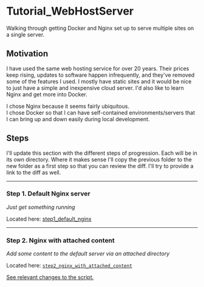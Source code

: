 # Tutorial_WebHostServer
Walking through getting Docker and Nginx set up to serve multiple sites on a single server.

## Motivation
I have used the same web hosting service for over 20 years. Their prices keep rising, updates to software happen infrequently, and they've removed some of the features I used. I mostly have static sites and it would be nice to just have a simple and inexpensive cloud server. I'd also like to learn Nginx and get more into Docker.

I chose Nginx because it seems fairly ubiquitous.\
I chose Docker so that I can have self-contained environments/servers that I can bring up and down easily during local development.

## Steps
I'll update this section with the different steps of progression. Each will be in its own directory. Where it makes sense I'll copy the previous folder to the new folder as a first step so that you can review the diff. I'll try to provide a link to the diff as well.

___

### Step 1. Default Nginx server
*Just get something running*

Located here: [step1_default_nginx](https://github.com/thankevan/Tutorial_WebHostServer/tree/main/step1_default_nginx)

___

### Step 2. Nginx with attached content
*Add some content to the default server via an attached directory*

Located here: [`step2_nginx_with_attached_content`](https://github.com/thankevan/Tutorial_WebHostServer/blob/main/step2_nginx_with_attached_content/)

[See relevant changes to the script.](https://github.com/thankevan/Tutorial_WebHostServer/pull/2/commits/7e29c1c898adcad97066be8dfcabcf521667f022)
